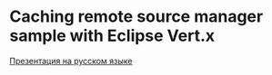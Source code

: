 # Caching remote source manager sample with Eclipse Vert.x

[Презентация на русском языке](https://gitpitch.com/slezhnin/sodium/presentation?grs=github&t=moon&p=ru)
